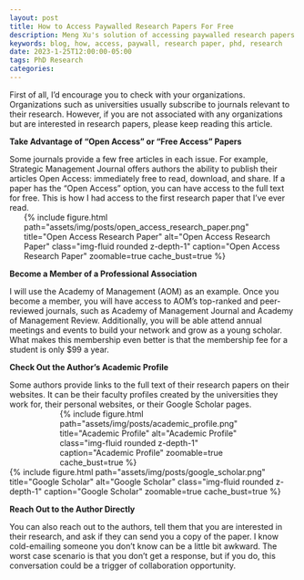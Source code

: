 ```yaml
---
layout: post
title: How to Access Paywalled Research Papers For Free
description: Meng Xu's solution of accessing paywalled research papers
keywords: blog, how, access, paywall, research paper, phd, research
date: 2023-1-25T12:00:00-05:00
tags: PhD Research
categories:
---
```


First of all, I’d encourage you to check with your organizations. Organizations such as universities usually subscribe to journals relevant to their research. However, if you are not associated with any organizations but are interested in research papers, please keep reading this article.

<p style="font-weight: bold;">Take Advantage of “Open Access” or “Free Access” Papers</p>
Some journals provide a few free articles in each issue. For example, Strategic Management Journal offers authors the ability to publish their articles Open Access: immediately free to read, download, and share. If a paper has the “Open Access” option, you can have access to the full text for free. This is how I had access to the first research paper that I’ve ever read.
<div style="margin-left: auto; margin-right: auto; width: 90%;">
{% include figure.html path="assets/img/posts/open_access_research_paper.png" title="Open Access Research Paper" alt="Open Access Research Paper" class="img-fluid rounded z-depth-1" caption="Open Access Research Paper" zoomable=true cache_bust=true %}
</div>

<p style="font-weight: bold;">Become a Member of a Professional Association</p>
I will use the Academy of Management (AOM) as an example. Once you become a member, you will have access to AOM’s top-ranked and peer-reviewed journals, such as Academy of Management Journal and Academy of Management Review. Additionally, you will be able attend annual meetings and events to build your network and grow as a young scholar. What makes this membership even better is that the membership fee for a student is only $99 a year.

<p style="font-weight: bold;">Check Out the Author’s Academic Profile</p>
Some authors provide links to the full text of their research papers on their websites. It can be their faculty profiles created by the universities they work for, their personal websites, or their Google Scholar pages.
<div style="margin-left: auto; margin-right: auto; width: 65%;">
{% include figure.html path="assets/img/posts/academic_profile.png" title="Academic Profile" alt="Academic Profile" class="img-fluid rounded z-depth-1" caption="Academic Profile" zoomable=true cache_bust=true %}
</div>
<div style="margin-left: auto; margin-right: auto; width: 100%;">
{% include figure.html path="assets/img/posts/google_scholar.png" title="Google Scholar" alt="Google Scholar" class="img-fluid rounded z-depth-1" caption="Google Scholar" zoomable=true cache_bust=true %}
</div>

<p style="font-weight: bold;">Reach Out to the Author Directly</p>
You can also reach out to the authors, tell them that you are interested in their research, and ask if they can send you a copy of the paper. I know cold-emailing someone you don’t know can be a little bit awkward. The worst case scenario is that you don’t get a response, but if you do, this conversation could be a trigger of collaboration opportunity.
